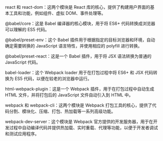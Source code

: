 react 和 react-dom：这两个模块是 React 库的核心，提供了构建用户界面的基本工具和功能，例如组件、虚拟 DOM、事件处理等。

@babel/core：这是 Babel 编译器的核心模块，用于将 ES6+ 代码转换成浏览器可以理解的 ES5 代码。

@babel/preset-env：这个 Babel 插件用于根据指定的目标浏览器和环境，自动确定需要转换的 JavaScript 语言特性，并使用相应的 polyfill 进行转换。

@babel/preset-react：这是一个 Babel 插件，用于将 JSX 语法转换为普通的 JavaScript 代码。

babel-loader：这个 Webpack loader 用于在打包过程中将 ES6+ 和 JSX 代码转换为 ES5 代码，以便在较老的浏览器中运行。

html-webpack-plugin：这是一个 Webpack 插件，用于在打包过程中自动生成 HTML 文件，并将打包后的 JavaScript 文件自动引入到 HTML 中。

webpack 和 webpack-cli：这两个模块是 Webpack 打包工具的核心，提供了代码分割、模块化、压缩、打包、热加载等一系列高级功能。

webpack-dev-server：这个模块是 Webpack 官方提供的开发服务器，用于在开发过程中自动编译代码并提供热加载、实时重载、代理等功能，以便于开发者调试和测试应用程序。
